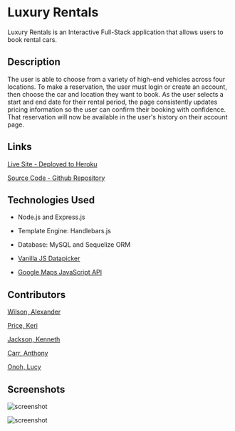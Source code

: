 # Luxury Rentals

Luxury Rentals is an Interactive Full-Stack application that allows users to book rental cars.

## Description

The user is able to choose from a variety of high-end vehicles across four locations. To make a reservation, the user must login or create an account, then choose the car and location they want to book. As the user selects a start and end date for their rental period, the page consistently updates pricing information so the user can confirm their booking with confidence. That reservation will now be available in the user's history on their account page.

## Links

[Live Site - Deployed to Heroku](https://luxury-rentals-10-4-2021.herokuapp.com/)

[Source Code - Github Repository](https://github.com/AlexWilsonNC/luxury-rentals)

## Technologies Used

* Node.js and Express.js

* Template Engine: Handlebars.js

* Database: MySQL and Sequelize ORM

* [Vanilla JS Datapicker](https://github.com/mymth/vanillajs-datepicker)

* [Google Maps JavaScript API](https://developers.google.com/maps)

## Contributors

[Wilson, Alexander](https://github.com/AlexWilsonNC)

[Price, Keri](https://github.com/kerilp)

[Jackson, Kenneth](https://github.com/kjacks213)

[Carr, Anthony](https://github.com/acarr13)

[Onoh, Lucy](https://github.com/lucyonoh)

## Screenshots

![screenshot](/public/assets/luxury-rentals1.png)

![screenshot](/public/assets/luxury-rentals2.png)